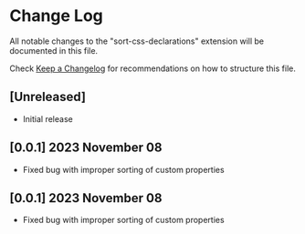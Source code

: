 # Change Log

All notable changes to the "sort-css-declarations" extension will be documented in this file.

Check [Keep a Changelog](http://keepachangelog.com/) for recommendations on how to structure this file.

## [Unreleased]

- Initial release

## [0.0.1] 2023 November 08

- Fixed bug with improper sorting of custom properties
  
## [0.0.1] 2023 November 08

- Fixed bug with improper sorting of custom properties